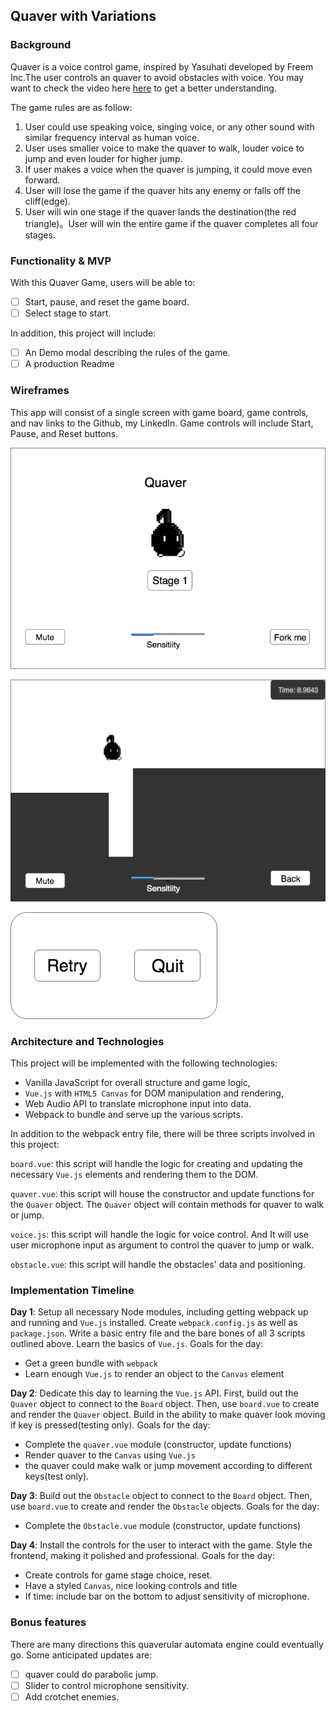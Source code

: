 ## Quaver with Variations

### Background 

Quaver is a voice control game, inspired by Yasuhati developed by Freem Inc.The user controls an quaver to avoid obstacles with voice. You may want to check the video here [here](https://www.youtube.com/watch?v=Eq5_uVMMN-s) to get a better understanding.

The game rules are as follow:
1) User could use speaking voice, singing voice, or any other sound with similar frequency interval as human voice.
2) User uses smaller voice to make the quaver to walk, louder voice to jump and even louder for higher jump.
3) If user makes a voice when the quaver is jumping, it could move even forward.
4) User will lose the game if the quaver hits any enemy or falls off the cliff(edge).
5) User will win one stage if the quaver lands the destination(the red triangle)。User will win the entire game if the quaver completes all four stages.

### Functionality & MVP  

With this Quaver Game, users will be able to:

- [ ] Start, pause, and reset the game board.
- [ ] Select stage to start.

In addition, this project will include:

- [ ] An Demo modal describing the rules of the game.
- [ ] A production Readme

### Wireframes

This app will consist of a single screen with game board, game controls, and nav links to the Github, my LinkedIn. Game controls will include Start, Pause, and Reset buttons.

![wireframes](wireframes/quaver.png)

![wireframes](wireframes/in_play.png)

![wireframes](wireframes/retry_modal.png)

### Architecture and Technologies

This project will be implemented with the following technologies:

- Vanilla JavaScript for overall structure and game logic,
- `Vue.js` with `HTML5 Canvas` for DOM manipulation and rendering,
- Web Audio API to translate microphone input into data.
- Webpack to bundle and serve up the various scripts.

In addition to the webpack entry file, there will be three scripts involved in this project:

`board.vue`: this script will handle the logic for creating and updating the necessary `Vue.js` elements and rendering them to the DOM.

`quaver.vue`: this script will house the constructor and update functions for the `Quaver` object.  The `Quaver` object will contain methods for quaver to walk or jump.

`voice.js`: this script will handle the logic for voice control.  And It will use user microphone input as argument to control the quaver to jump or walk.

`obstacle.vue`: this script will handle the obstacles' data and positioning.

### Implementation Timeline

**Day 1**: Setup all necessary Node modules, including getting webpack up and running and `Vue.js` installed.  Create `webpack.config.js` as well as `package.json`.  Write a basic entry file and the bare bones of all 3 scripts outlined above.  Learn the basics of `Vue.js`.  Goals for the day:

- Get a green bundle with `webpack`
- Learn enough `Vue.js` to render an object to the `Canvas` element

**Day 2**: Dedicate this day to learning the `Vue.js` API.  First, build out the `Quaver` object to connect to the `Board` object.  Then, use `board.vue` to create and render the `Quaver` object.  Build in the ability to make quaver look moving if key is pressed(testing only).  Goals for the day:

- Complete the `quaver.vue` module (constructor, update functions)
- Render quaver to the `Canvas` using `Vue.js`
- the quaver could make walk or jump movement according to different keys(test only).

**Day 3**: Build out the `Obstacle` object to connect to the `Board` object.  Then, use `board.vue` to create and render the `Obstacle` objects.  Goals for the day:

- Complete the `Obstacle.vue` module (constructor, update functions)

**Day 4**: Install the controls for the user to interact with the game.  Style the frontend, making it polished and professional.  Goals for the day:

- Create controls for game stage choice, reset.
- Have a styled `Canvas`, nice looking controls and title
- If time: include bar on the bottom to adjust sensitivity of microphone.

### Bonus features

There are many directions this quaverular automata engine could eventually go.  Some anticipated updates are:

- [ ] quaver could do parabolic jump.
- [ ] Slider to control microphone sensitivity.
- [ ] Add crotchet enemies.
